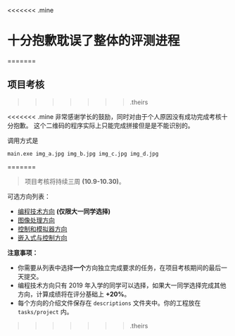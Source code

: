<<<<<<< .mine
# 十分抱歉耽误了整体的评测进程
=======
## 项目考核
>>>>>>> .theirs

<<<<<<< .mine
非常感谢学长的鼓励，同时对由于个人原因没有成功完成考核十分抱歉。
这个二维码的程序实际上只能完成拼接但是是不能识别的。

调用方式是

```
main.exe img_a.jpg img_b.jpg img_c.jpg img_d.jpg
```






=======
> 项目考核将持续三周 **(10.9-10.30)**。

可选方向列表：

- [编程技术方向](descriptions/Programming_仅限大一.md) **(仅限大一同学选择)**
- [图像处理方向](descriptions/Image_processing.md)
- [控制和模拟器方向](descriptions/Control.md)
- [嵌入式与控制方向](descriptions/Embedded.md)

**注意事项：**

- 你需要从列表中选择**一个**方向独立完成要求的任务，在项目考核期间的最后一天提交。  
- 编程技术方向只有 2019 年入学的同学可以选择，如果大一同学选择完成其他方向，计算成绩将在评分基础上 **+20%**。  
- 每个方向的介绍文件保存在 `descriptions` 文件夹中。你的工程放在 `tasks/project` 内。
>>>>>>> .theirs
